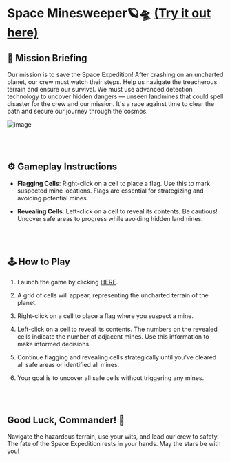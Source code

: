 # Space Minesweeper🪐🛸   [(Try it out here)](https://znicolez.github.io/minesweeper/)

## 🎯 Mission Briefing

Our mission is to save the Space Expedition! After crashing on an uncharted planet, our crew must watch their steps. Help us navigate the treacherous terrain and ensure our survival. We must use advanced detection technology to uncover hidden dangers — unseen landmines that could spell disaster for the crew and our mission. It's a race against time to clear the path and secure our journey through the cosmos.

![image](https://github.com/ZNicoleZ/minesweeper/assets/80704425/8a02c025-7abe-4b52-ae7e-3a693edcfe91)

<br></br>
## ⚙️ Gameplay Instructions

- **Flagging Cells**: Right-click on a cell to place a flag. Use this to mark suspected mine locations. Flags are essential for strategizing and avoiding potential mines.

- **Revealing Cells**: Left-click on a cell to reveal its contents. Be cautious! Uncover safe areas to progress while avoiding hidden landmines.

<br></br>
## 🕹️ How to Play
1. Launch the game by clicking [HERE](https://znicolez.github.io/minesweeper/).

2. A grid of cells will appear, representing the uncharted terrain of the planet.

3. Right-click on a cell to place a flag where you suspect a mine.

4. Left-click on a cell to reveal its contents. The numbers on the revealed cells indicate the number of adjacent mines. Use this information to make informed decisions.

5. Continue flagging and revealing cells strategically until you've cleared all safe areas or identified all mines.

6. Your goal is to uncover all safe cells without triggering any mines.

<br></br>
## Good Luck, Commander! 🚀

Navigate the hazardous terrain, use your wits, and lead our crew to safety. The fate of the Space Expedition rests in your hands. May the stars be with you!
